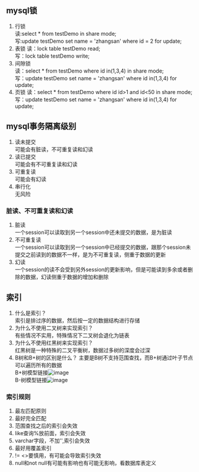 ## mysql锁
  1. 行锁  
    读:select * from testDemo in share mode;  
    写:update testDemo set name = 'zhangsan' where id = 2 for update;      
  2. 表锁
    读：lock table testDemo read;  
    写：lock table testDemo write;  
  3. 间隙锁  
    读：select * from testDemo where id in(1,3,4) in share mode;  
    写：update testDemo set name = 'zhangsan' where id in(1,3,4) for update; 
  4. 页锁
    读：select * from testDemo where id id>1 and id<50 in share mode;  
    写：update testDemo set name = 'zhangsan' where id in(1,3,4) for update; 
    
## mysql事务隔离级别
   1. 读未提交  
        可能会有脏读，不可重复读和幻读
   2. 读已提交  
        可能会有不可重复读和幻读
   3. 可重复读  
        可能会有幻读
   4. 串行化  
        无风险
### 脏读、不可重复读和幻读
   1. 脏读  
        一个session可以读取到另一个session中还未提交的数据，是为脏读
   2. 不可重复读  
        一个session可以读取到另一个session中已经提交的数据，跟那个session未提交之前读到的数据不一样，是为不可重复读，侧重于数据的更新
   3. 幻读  
       一个session的读不会受到另外session的更新影响，但是可能读到多余或者删除的数据，幻读侧重于数据的增加和删除
 ## 索引  
   1. 什么是索引？  
        索引是排过序的数据，然后按一定的数据结构进行存储
   2. 为什么不使用二叉树来实现索引？  
        有些情况不实用，特殊情况下二叉树会退化为链表
   3. 为什么不使用红黑树来实现索引？  
        红黑树是一种特殊的二叉平衡树，数据过多树的深度会过深
   4. B树和B+树的区别是什么？
        主要是B树不支持范围查找，而B+树通过叶子节点可以遍历所有的数据  
    B+树模型链接![image](B+树.png)    
    B-树模型链接![image](B+树.png)    
    
### 索引规则
   1. 最左匹配原则
   2. 最好完全匹配
   3. 范围查找之后的索引会失效
   4. like查询%放前面，索引会失效
   5. varchar字段，不加'',索引会失效
   6. 最好用覆盖索引
   7. != <>要慎用，有可能会导致索引失效
   8. null和not null有可能有影响也有可能无影响，看数据库表定义
